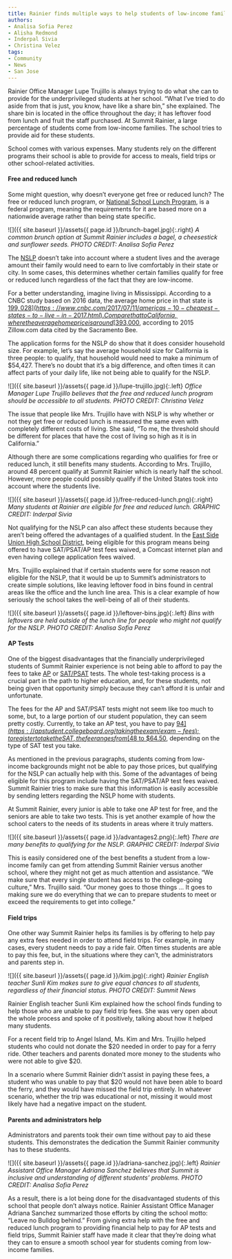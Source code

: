 ```yaml
---
title: Rainier finds multiple ways to help students of low-income families
authors:
- Analisa Sofia Perez
- Alisha Redmond
- Inderpal Sivia
- Christina Velez 
tags:
- Community
- News
- San Jose
---
```

Rainier Office Manager Lupe Trujillo is always trying to do what she can to provide for the underprivileged students at her school. “What I’ve tried to do aside from that is just, you know, have like a share bin,” she explained. The share bin is located in the office throughout the day; it has leftover food from lunch and fruit the staff purchased. At Summit Rainier, a large percentage of students come from low-income families. The school tries to provide aid for these students.

School comes with various expenses. Many students rely on the different programs their school is able to provide for access to meals, field trips or other school-related activities.

#### Free and reduced lunch

Some might question, why doesn’t everyone get free or reduced lunch? The free or reduced lunch program, or [National School Lunch Program](https://www.fns.usda.gov/nslp/national-school-lunch-program-nslp), is a federal program, meaning the requirements for it are based more on a nationwide average rather than being state specific.

![]({{ site.baseurl }}/assets{{ page.id }}/brunch-bagel.jpg){:.right}
*A common brunch option at Summit Rainier includes a bagel, a cheesestick and sunflower seeds. PHOTO CREDIT: Analisa Sofia Perez*

The [NSLP](https://www.fns.usda.gov/nslp/national-school-lunch-program-nslp) doesn’t take into account where a student lives and the average amount their family would need to earn to live comfortably in their state or city. In some cases, this determines whether certain families qualify for free or reduced lunch regardless of the fact that they are low-income.

For a better understanding, imagine living in Mississippi. According to a CNBC study based on 2016 data, the average home price in that state is [$199,028](https://www.cnbc.com/2017/07/11/americas-10-cheapest-states-to-live-in-2017.html). Compare that to California, where the average home price is around [$393,000](https://www.sacbee.com/site-services/databases/article13255952.html), according to 2015 Zillow.com data cited by the Sacramento Bee.

The application forms for the NSLP do show that it does consider household size. For example, let’s say the average household size for California is three people: to qualify, that household would need to make a minimum of $54,427. There’s no doubt that it’s a big difference, and often times it can affect parts of your daily life, like not being able to qualify for the NSLP.

![]({{ site.baseurl }}/assets{{ page.id }}/lupe-trujillo.jpg){:.left}
*Office Manager Lupe Trujillo believes that the free and reduced lunch program should be accessible to all students. PHOTO CREDIT: Christina Velez*

The issue that people like Mrs. Trujillo have with NSLP is why whether or not they get free or reduced lunch is measured the same even with completely different costs of living. She said, “To me, the threshold should be different for places that have the cost of living so high as it is in California.”

Although there are some complications regarding who qualifies for free or reduced lunch, it still benefits many students. According to Mrs. Trujillo, around 48 percent qualify at Summit Rainier which is nearly half the school. However, more people could possibly qualify if the United States took into account where the students live.

![]({{ site.baseurl }}/assets{{ page.id }}/free-reduced-lunch.png){:.right}
*Many students at Rainier are eligible for free and reduced lunch. GRAPHIC CREDIT: Inderpal Sivia*

Not qualifying for the NSLP can also affect these students because they aren’t being offered the advantages of a qualified student. In the [East Side Union High School District](http://www.esuhsd.org/Community/Child-Nutrition-Services/Advantages-in-Qualifying-in-Meal-Program/index.html), being eligible for this program means being offered to have SAT/PSAT/AP test fees waived, a Comcast internet plan and even having college application fees waived.

Mrs. Trujillo explained that if certain students were for some reason not eligible for the NSLP, that it would be up to Summit’s administrators to create simple solutions, like leaving leftover food in bins found in central areas like the office and the lunch line area. This is a clear example of how seriously the school takes the well-being of all of their students.

![]({{ site.baseurl }}/assets{{ page.id }}/leftover-bins.jpg){:.left}
*Bins with leftovers are held outside of the lunch line for people who might not qualify for the NSLP. PHOTO CREDIT: Analisa Sofia Perez*

#### AP Tests

One of the biggest disadvantages that the financially underprivileged students of Summit Rainier experience is not being able to afford to pay the fees to take [AP](https://apstudent.collegeboard.org/takingtheexam/exam-fees) or [SAT/PSAT](https://blog.collegeboard.org/how-much-does-sat-and-sat-subject-test-cost) tests. The whole test-taking process is a crucial part in the path to higher education, and, for these students, not being given that opportunity simply because they can’t afford it is unfair and unfortunate.

The fees for the AP and SAT/PSAT tests might not seem like too much to some, but, to a large portion of our student population, they can seem pretty costly. Currently, to take an AP test, you have to pay [$94](https://apstudent.collegeboard.org/takingtheexam/exam-fees); to register to take the SAT, the fee ranges from [$48 to $64.50](https://blog.collegeboard.org/how-much-does-sat-and-sat-subject-test-cost), depending on the type of SAT test you take.

As mentioned in the previous paragraphs, students coming from low-income backgrounds might not be able to pay those prices, but qualifying for the NSLP can actually help with this. Some of the advantages of being eligible for this program include having the SAT/PSAT/AP test fees waived. Summit Rainier tries to make sure that this information is easily accessible by sending letters regarding the NSLP home with students.

At Summit Rainier, every junior is able to take one AP test for free, and the seniors are able to take two tests. This is yet another example of how the school caters to the needs of its students in areas where it truly matters.

![]({{ site.baseurl }}/assets{{ page.id }}/advantages2.png){:.left}
*There are many benefits to qualifying for the NSLP. GRAPHIC CREDIT: Inderpal Sivia*

This is easily considered one of the best benefits a student from a low-income family can get from attending Summit Rainier versus another school, where they might not get as much attention and assistance. “We make sure that every single student has access to the college-going culture,” Mrs. Trujillo said. “Our money goes to those things … It goes to making sure we do everything that we can to prepare students to meet or exceed the requirements to get into college.”

#### Field trips

One other way Summit Rainier helps its families is by offering to help pay any extra fees needed in order to attend field trips. For example, in many cases, every student needs to pay a ride fair. Often times students are able to pay this fee, but, in the situations where they can’t, the administrators and parents step in.

![]({{ site.baseurl }}/assets{{ page.id }}/kim.jpg){:.right}
*Rainier English teacher Sunli Kim makes sure to give equal chances to all students, regardless of their financial status. PHOTO CREDIT: Summit News*

Rainier English teacher Sunli Kim explained how the school finds funding to help those who are unable to pay field trip fees. She was very open about the whole process and spoke of it positively, talking about how it helped many students.

For a recent field trip to Angel Island, Ms. Kim and Mrs. Trujillo helped students who could not donate the $20 needed in order to pay for a ferry ride. Other teachers and parents donated more money to the students who were not able to give $20.

In a scenario where Summit Rainier didn’t assist in paying these fees, a student who was unable to pay that $20 would not have been able to board the ferry, and they would have missed the field trip entirely. In whatever scenario, whether the trip was educational or not, missing it would most likely have had a negative impact on the student.

#### Parents and administrators help

Administrators and parents took their own time without pay to aid these students. This demonstrates the dedication the Summit Rainier community has to these students.

![]({{ site.baseurl }}/assets{{ page.id }}/adriana-sanchez.jpg){:.left}
*Rainier Assistant Office Manager Adriana Sanchez believes that Summit is inclusive and understanding of different students’ problems. PHOTO CREDIT: Analisa Sofia Perez*

As a result, there is a lot being done for the disadvantaged students of this school that people don’t always notice. Rainier Assistant Office Manager Adriana Sanchez summarized those efforts by citing the school motto: “Leave no Bulldog behind.” From giving extra help with the free and reduced lunch program to providing financial help to pay for AP tests and field trips, Summit Rainier staff have made it clear that they’re doing what they can to ensure a smooth school year for students coming from low-income families.